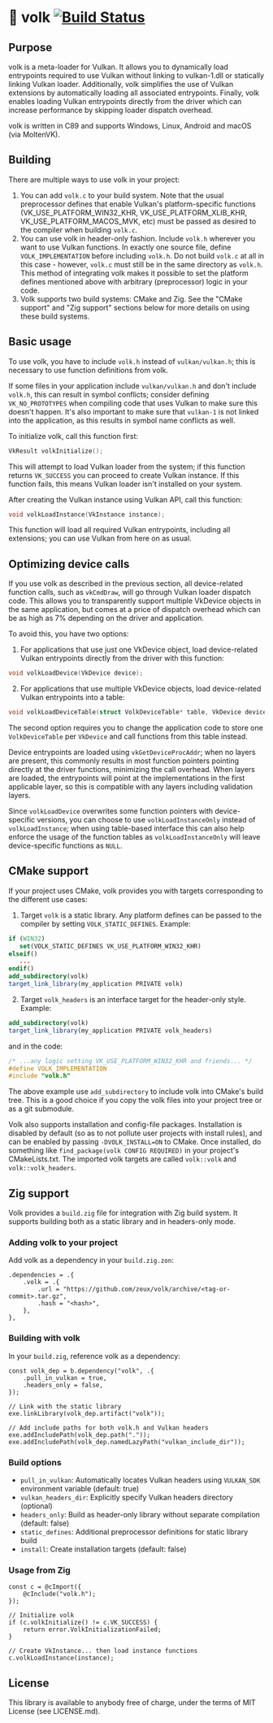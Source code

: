 # 🐺 volk [![Build Status](https://github.com/zeux/volk/workflows/build/badge.svg)](https://github.com/zeux/volk/actions) 

## Purpose

volk is a meta-loader for Vulkan. It allows you to dynamically load entrypoints required to use Vulkan
without linking to vulkan-1.dll or statically linking Vulkan loader. Additionally, volk simplifies the use of Vulkan extensions by automatically loading all associated entrypoints. Finally, volk enables loading
Vulkan entrypoints directly from the driver which can increase performance by skipping loader dispatch overhead.

volk is written in C89 and supports Windows, Linux, Android and macOS (via MoltenVK).

## Building

There are multiple ways to use volk in your project:

1. You can add `volk.c` to your build system. Note that the usual preprocessor defines that enable Vulkan's platform-specific functions (VK_USE_PLATFORM_WIN32_KHR, VK_USE_PLATFORM_XLIB_KHR, VK_USE_PLATFORM_MACOS_MVK, etc) must be passed as desired to the compiler when building `volk.c`.
2. You can use volk in header-only fashion. Include `volk.h` wherever you want to use Vulkan functions. In exactly one source file, define `VOLK_IMPLEMENTATION` before including `volk.h`. Do not build `volk.c` at all in this case - however, `volk.c` must still be in the same directory as `volk.h`. This method of integrating volk makes it possible to set the platform defines mentioned above with arbitrary (preprocessor) logic in your code.
3. Volk supports two build systems: CMake and Zig. See the "CMake support" and "Zig support" sections below for more details on using these build systems.

## Basic usage

To use volk, you have to include `volk.h` instead of `vulkan/vulkan.h`; this is necessary to use function definitions from volk.

If some files in your application include `vulkan/vulkan.h` and don't include `volk.h`, this can result in symbol conflicts; consider defining `VK_NO_PROTOTYPES` when compiling code that uses Vulkan to make sure this doesn't happen. It's also important to make sure that `vulkan-1` is not linked into the application, as this results in symbol name conflicts as well.

To initialize volk, call this function first:

```c++
VkResult volkInitialize();
```

This will attempt to load Vulkan loader from the system; if this function returns `VK_SUCCESS` you can proceed to create Vulkan instance.
If this function fails, this means Vulkan loader isn't installed on your system.

After creating the Vulkan instance using Vulkan API, call this function:

```c++
void volkLoadInstance(VkInstance instance);
```

This function will load all required Vulkan entrypoints, including all extensions; you can use Vulkan from here on as usual.

## Optimizing device calls

If you use volk as described in the previous section, all device-related function calls, such as `vkCmdDraw`, will go through Vulkan loader dispatch code.
This allows you to transparently support multiple VkDevice objects in the same application, but comes at a price of dispatch overhead which can be as high as 7% depending on the driver and application.

To avoid this, you have two options:

1. For applications that use just one VkDevice object, load device-related Vulkan entrypoints directly from the driver with this function:

```c++
void volkLoadDevice(VkDevice device);
```

2. For applications that use multiple VkDevice objects, load device-related Vulkan entrypoints into a table:

```c++
void volkLoadDeviceTable(struct VolkDeviceTable* table, VkDevice device);
```

The second option requires you to change the application code to store one `VolkDeviceTable` per `VkDevice` and call functions from this table instead.

Device entrypoints are loaded using `vkGetDeviceProcAddr`; when no layers are present, this commonly results in most function pointers pointing directly at the driver functions, minimizing the call overhead. When layers are loaded, the entrypoints will point at the implementations in the first applicable layer, so this is compatible with any layers including validation layers.

Since `volkLoadDevice` overwrites some function pointers with device-specific versions, you can choose to use `volkLoadInstanceOnly` instead of `volkLoadInstance`; when using table-based interface this can also help enforce the usage of the function tables as `volkLoadInstanceOnly` will leave device-specific functions as `NULL`.

## CMake support

If your project uses CMake, volk provides you with targets corresponding to the different use cases:

1. Target `volk` is a static library. Any platform defines can be passed to the compiler by setting `VOLK_STATIC_DEFINES`. Example:
```cmake
if (WIN32)
   set(VOLK_STATIC_DEFINES VK_USE_PLATFORM_WIN32_KHR)
elseif()
   ...
endif()
add_subdirectory(volk)
target_link_library(my_application PRIVATE volk)
```
2. Target `volk_headers` is an interface target for the header-only style. Example:
```cmake
add_subdirectory(volk)
target_link_library(my_application PRIVATE volk_headers)
```
and in the code:
```c
/* ...any logic setting VK_USE_PLATFORM_WIN32_KHR and friends... */
#define VOLK_IMPLEMENTATION
#include "volk.h"
```

The above example use `add_subdirectory` to include volk into CMake's build tree. This is a good choice if you copy the volk files into your project tree or as a git submodule.

Volk also supports installation and config-file packages. Installation is disabled by default (so as to not pollute user projects with install rules), and can be enabled by passing `-DVOLK_INSTALL=ON` to CMake. Once installed, do something like `find_package(volk CONFIG REQUIRED)` in your project's CMakeLists.txt. The imported volk targets are called `volk::volk` and `volk::volk_headers`.

## Zig support

Volk provides a `build.zig` file for integration with Zig build system. It supports building both as a static library and in headers-only mode.

### Adding volk to your project

Add volk as a dependency in your `build.zig.zon`:

```zig
.dependencies = .{
    .volk = .{
        .url = "https://github.com/zeux/volk/archive/<tag-or-commit>.tar.gz",
        .hash = "<hash>",
    },
},
```

### Building with volk

In your `build.zig`, reference volk as a dependency:

```zig
const volk_dep = b.dependency("volk", .{
    .pull_in_vulkan = true,
    .headers_only = false,
});

// Link with the static library
exe.linkLibrary(volk_dep.artifact("volk"));

// Add include paths for both volk.h and Vulkan headers
exe.addIncludePath(volk_dep.path("."));
exe.addIncludePath(volk_dep.namedLazyPath("vulkan_include_dir"));
```

### Build options

- `pull_in_vulkan`: Automatically locates Vulkan headers using `VULKAN_SDK` environment variable (default: true)
- `vulkan_headers_dir`: Explicitly specify Vulkan headers directory (optional)
- `headers_only`: Build as header-only library without separate compilation (default: false)
- `static_defines`: Additional preprocessor definitions for static library build
- `install`: Create installation targets (default: false)

### Usage from Zig

```zig
const c = @cImport({
    @cInclude("volk.h");
});

// Initialize volk
if (c.volkInitialize() != c.VK_SUCCESS) {
    return error.VolkInitializationFailed;
}

// Create VkInstance... then load instance functions
c.volkLoadInstance(instance);
```

## License

This library is available to anybody free of charge, under the terms of MIT License (see LICENSE.md).

